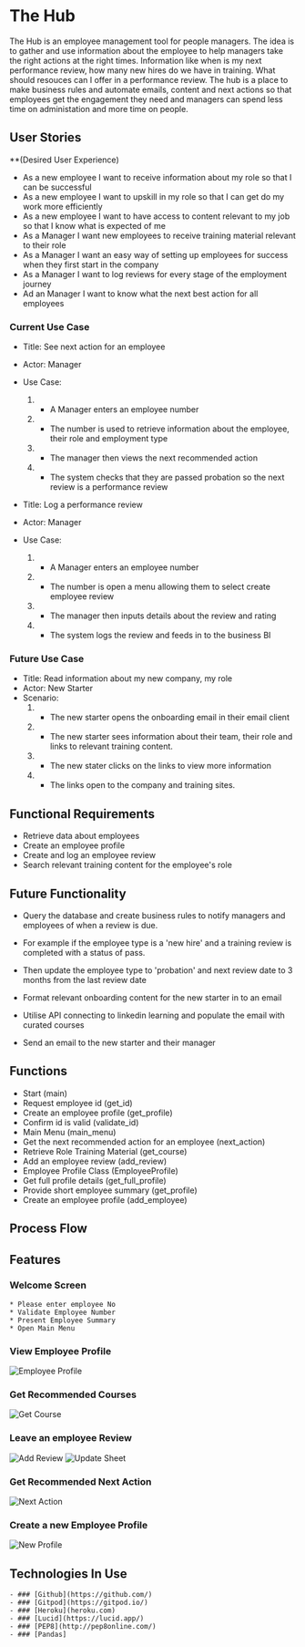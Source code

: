 # The Hub

The Hub is an employee management tool for people managers. The idea is to gather and use information about the employee to help managers take the right actions at the right times. Information like when is my next performance review, how many new hires do we have in training. What should resouces can I offer in a performance review.
The hub is a place to make business rules and automate emails, content and next actions so that employees get the engagement they need and managers can spend less time on administation and more time on people.

## User Stories
**(Desired User Experience)

* As a new employee I want to receive information about my role so that I can be successful
* As a new employee I want to upskill in my role so that I can get do my work more efficiently
* As a new employee I want to have access to content relevant to my job so that I know what is expected of me
* As a Manager I want new employees to receive training material relevant to their role 
* As a Manager I want an easy way of setting up employees for success when they first start in the company
* As a Manager I want to log reviews for every stage of the employment journey
* Ad an Manager I want to know what the next best action for all employees

### Current Use Case 

* Title: See next action for an employee
* Actor: Manager
* Use Case:
	1. * A Manager enters an employee number
	2. * The number is used to retrieve information about the employee, their role and employment type
	3. * The manager then views the next recommended action
	4. * The system checks that they are passed probation so the next review is a performance review

* Title: Log a performance review
* Actor: Manager
* Use Case:
	1. * A Manager enters an employee number
	2. * The number is open a menu allowing them to select create employee review
	3. * The manager then inputs details about the review and rating
	4. * The system logs the review and feeds in to the business BI


### Future Use Case
* Title: Read information about my new company, my role
* Actor: New Starter
* Scenario:
	1. * The new starter opens the onboarding email in their email client
	2. * The new starter sees information about their team, their role and links to relevant training content.
	3. * The new stater clicks on the links to view more information
	4. * The links open to the company and training sites.

## Functional Requirements
* Retrieve data about employees
* Create an employee profile
* Create and log an employee review
* Search relevant training content for the employee's role

## Future Functionality
* Query the database and create business rules to notify managers and employees of when a review is due. 
* For example if the employee type is a 'new hire' and a training review is completed with a status of pass.
* Then update the employee type to 'probation' and next review date to 3 months from the last review date

* Format relevant onboarding content for the new starter in to an email
* Utilise API connecting to linkedin learning and populate the email with curated courses
* Send an email to the new starter and their manager

## Functions
* Start (main)
* Request employee id (get_id)
* Create an employee profile (get_profile)
* Confirm id is valid (validate_id)
* Main Menu (main_menu)
* Get the next recommended action for an employee (next_action)
* Retrieve Role Training Material (get_course)
* Add an employee review (add_review)
* Employee Profile Class (EmployeeProfile)
* Get full profile details (get_full_profile)
* Provide short employee summary (get_profile)
* Create an employee profile (add_employee)

## Process Flow

## Features
### Welcome Screen
    * Please enter employee No
    * Validate Employee Number
    * Present Employee Summary
    * Open Main Menu

### View Employee Profile
![Employee Profile](./assets/get_profile.jpg)
### Get Recommended Courses
![Get Course](./assets/get_courses.jpg)
### Leave an employee Review
![Add Review](./assets/add_review.jpg)
![Update Sheet](./assets/update_review_sheets.jpg)
### Get Recommended Next Action
![Next Action](./assets/get_next_action.jpg)
### Create a new Employee Profile
![New Profile](./assets/get_next_action.jpg)

## Technologies In Use
    - ### [Github](https://github.com/)
    - ### [Gitpod](https://gitpod.io/)
    - ### [Heroku](heroku.com)
    - ### [Lucid](https://lucid.app/)
    - ### [PEP8](http://pep8online.com/)
    - ### [Pandas] 

